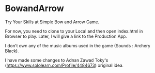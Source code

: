 # BowandArrow
Try Your Skills at Simple Bow and Arrow Game.

For now, you need to clone to your Local and then open index.html in Browser to play. Later, I will give a link to the Production App.

I don't own any of the music albums used in the game  (Sounds : Archery Black).

I have made some changes to Adnan Zawad Toky's (https://www.sololearn.com/Profile/4484673) original idea.
